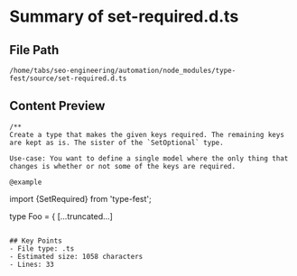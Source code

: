 # Summary of set-required.d.ts
  
## File Path
`/home/tabs/seo-engineering/automation/node_modules/type-fest/source/set-required.d.ts`

## Content Preview
```
/**
Create a type that makes the given keys required. The remaining keys are kept as is. The sister of the `SetOptional` type.

Use-case: You want to define a single model where the only thing that changes is whether or not some of the keys are required.

@example
```
import {SetRequired} from 'type-fest';

type Foo = {
[...truncated...]
```

## Key Points
- File type: .ts
- Estimated size: 1058 characters
- Lines: 33
